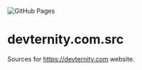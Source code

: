  ![GitHub Pages](https://github.com/devternity/devternity.com.src/actions/workflows/pages-deploy.yml/badge.svg)

# devternity.com.src

Sources for https://devternity.com website.

